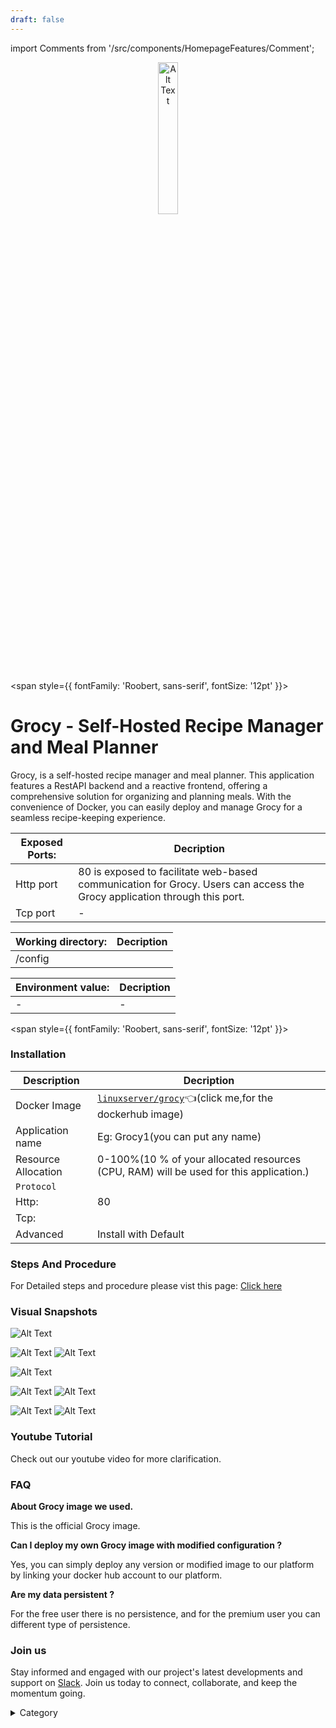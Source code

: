 ```yaml
---
draft: false
---
```

import Comments from '/src/components/HomepageFeatures/Comment';


<p align="center">
  <img src="/img/34r.png" alt="Alt Text" width="25%"/>
</p> 

<span style={{ fontFamily: 'Roobert, sans-serif', fontSize: '12pt' }}>


# Grocy - Self-Hosted Recipe Manager and Meal Planner

Grocy, is a self-hosted recipe manager and meal planner. This application features a RestAPI backend and a reactive frontend, offering a comprehensive solution for organizing and planning meals. With the convenience of Docker, you can easily deploy and manage Grocy for a seamless recipe-keeping experience.



 

|  **Exposed Ports:**    | Decription                                                                                                               | 
| --------------------- | ------                                                                                                                   | 
| Http port          |       80 is exposed to facilitate web-based communication for Grocy. Users can access the Grocy application through this port.                              |
| Tcp port      |              -                                                                     | 

|  **Working directory:** | Decription                                                                                                               | 
| --------------------- | ------                                                                                                                   | 
| /config       |                                  |



|   **Environment value:**          | Decription                                                                                                               | 
| --------------------- | ------                                                                                                                   | 
|-       |  -                              |


</span>


<span style={{ fontFamily: 'Roobert, sans-serif', fontSize: '12pt' }}>

### Installation


|  Description          | Decription                                                                                                               | 
| --------------------- | ------                                                                                                                   | 
| Docker Image          |  [`linuxserver/grocy`](https://hub.docker.com/r/linuxserver/grocy)👈(click me,for the dockerhub image)                                   |
| Application name      |  Eg: Grocy1(you can put any name)                                                                                        | 
| Resource Allocation   |  0-100%(10 % of your allocated resources (CPU, RAM) will be used for this application.)                                  | 
| `Protocol`            |                                                                                                                          | 
|  Http:                | 80                                                                                                                       |
|  Tcp:                 |                                                                                                                          | 
|    Advanced           |    Install with Default                                                                                                  |

                                                                        


### Steps And Procedure

For Detailed steps and procedure please vist this page: [Click here](https://techscaleinfinite.github.io/introduction/cloud-float/Steps%20and%20procedure)



### Visual Snapshots


![Alt Text](/img/y676.png)

![Alt Text](/img/y76.png)
![Alt Text](/img/y88.png)

![Alt Text](/img/y764.png)

![Alt Text](/img/y887.png)
![Alt Text](/img/y987.png)

![Alt Text](/img/y7657.png)
![Alt Text](/img/y7777.png)



### Youtube Tutorial&#x20;

Check out our youtube video for more clarification.



### FAQ

**About Grocy image we used.**

This is the official Grocy image.

**Can I deploy my own Grocy image with modified configuration ?**

Yes, you can simply deploy any version or modified image to our platform by linking your docker hub account to our platform.

**Are my data persistent ?**

For the free user there is no persistence, and for the premium user you can different type of persistence.

### Join us

Stay informed and engaged with our project's latest developments and support on [Slack](https://app.slack.com/client/T04QS32JX6E/C04QKEWE146). Join us today to connect, collaborate, and keep the momentum going.

<details>

<summary>Category</summary>

Kubernetes, cloud computing, DevOps, cloud services, hosting platform, container orchestration, cloud infrastructure, cloud deployment, cloud management, cloud technology, cloud solutions , media, entertainment

</details>

</span>

<Comments />
